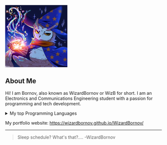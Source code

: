 <picture>
 <source media="(prefers-color-scheme: dark)" srcset="yt logo made by kai.jpg" height = "200">
 <source media="(prefers-color-scheme: light)" srcset="yt logo made by kai.jpg" height = "200">
 <img alt="Magicial Owl" src="yt logo made by kai.jpg" height = "200">
</picture>

## About Me

Hi! I am Bornov, also known as WizardBornov or WizB for short. I am an Electronics and Communications Engineering student with a passion for programming and tech development.

<details>
<summary>My top Programming Languages </summary>

| Rank |   Languages   |
|-----:|---------------|
|     1|   Python      |
|     2|   C           |
|     3|   C++         |
|     4|   JavaScript  |
|     5|   Html and CSS|

</details>

My portfolio website: https://wizardbornov.github.io/WizardBornov/


---
> Sleep schedule? What's that?....
  -WizardBornov


<!---
WizardBornov/WizardBornov is a ✨ special ✨ repository because its `README.md` (this file) appears on your GitHub profile.
You can click the Preview link to take a look at your changes.
--->
